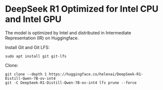 # DeepSeek R1 Optimized for Intel CPU and Intel GPU

The model is optimized by Intel and distributed in Intermediate Representation (IR) on Huggingface.

Install Git and Git LFS:
```
sudo apt install git git-lfs
```

Clone:
```
git clone --depth 1 https://huggingface.co/helenai/DeepSeek-R1-Distill-Qwen-7B-ov-int4
git -C DeepSeek-R1-Distill-Qwen-7B-ov-int4 lfs prune --force
```